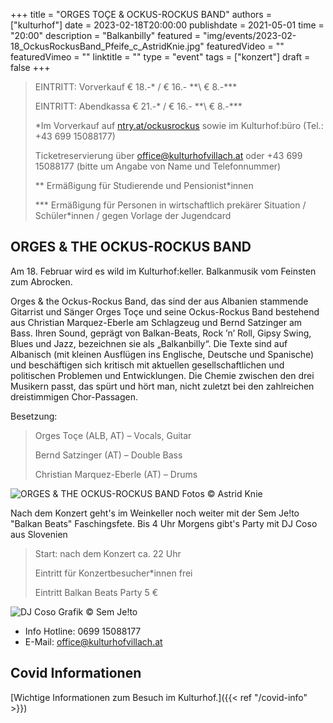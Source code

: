 +++
title = "ORGES TOÇE & OCKUS-ROCKUS BAND"
authors = ["kulturhof"]
date = 2023-02-18T20:00:00
publishdate = 2021-05-01
time = "20:00"
description = "Balkanbilly"
featured = "img/events/2023-02-18_OckusRockusBand_Pfeife_c_AstridKnie.jpg"
featuredVideo = ""
featuredVimeo = ""
linktitle = ""
type = "event"
tags = ["konzert"]
draft = false
+++

>
> EINTRITT: Vorverkauf € 18.-\* / € 16.- *\*\ € 8.-\*\*\*
> 
> EINTRITT: Abendkassa € 21.-\* / € 16.- *\*\ € 8.-\*\*\*
>
> \*Im Vorverkauf auf [ntry.at/ockusrockus](https://ntry.at/ockusrockus) sowie im Kulturhof:büro (Tel.: +43 699 15088177)
>
>Ticketreservierung über office@kulturhofvillach.at oder +43 699 15088177 (bitte um Angabe von Name und Telefonnummer) 
> 
> \*\* Ermäßigung für Studierende und Pensionist\*innen
>
> \*\*\* Ermäßigung für Personen in wirtschaftlich prekärer Situation / Schüler\*innen / gegen Vorlage der Jugendcard
>


## ORGES & THE OCKUS-ROCKUS BAND

Am 18. Februar wird es wild im Kulturhof:keller. Balkanmusik vom Feinsten zum Abrocken.

Orges & the Ockus-Rockus Band, das sind der aus Albanien stammende Gitarrist und Sänger Orges Toçe und seine Ockus-Rockus Band bestehend aus Christian Marquez-Eberle am Schlagzeug und Bernd Satzinger am Bass. Ihren Sound, geprägt von Balkan-Beats, Rock ’n’ Roll, Gipsy Swing, Blues und Jazz, bezeichnen sie als „Balkanbilly“. Die Texte sind auf Albanisch (mit kleinen Ausflügen ins
Englische, Deutsche und Spanische) und beschäftigen sich kritisch mit aktuellen gesellschaftlichen und politischen Problemen und Entwicklungen. Die Chemie zwischen den drei Musikern passt, das spürt und hört man, nicht zuletzt bei den zahlreichen
dreistimmigen Chor-Passagen.

Besetzung:

>Orges Toçe (ALB, AT) – Vocals, Guitar
>
>Bernd Satzinger (AT) – Double Bass
>
>Christian Marquez-Eberle (AT) – Drums

![ORGES & THE OCKUS-ROCKUS BAND](/img/events/2023-02-18_OckusRockusBand_c_AstridKnie.jpg)
Fotos © Astrid Knie

Nach dem Konzert geht's im Weinkeller noch weiter mit der Sem Je!to "Balkan Beats" Faschingsfete. 
Bis 4 Uhr Morgens gibt's Party mit DJ Coso aus Slovenien

>Start: nach dem Konzert ca. 22 Uhr 
>
>Eintritt für Konzertbesucher\*innen frei
>
>Eintritt Balkan Beats Party 5 €


![DJ Coso](/img/events/2023-02-18_Balkan_Beats1.jpg)
Grafik © Sem Je!to



- Info Hotline: 0699 15088177 
- E-Mail: office@kulturhofvillach.at

## Covid Informationen

[Wichtige Informationen zum Besuch im Kulturhof.]({{< ref "/covid-info" >}})
